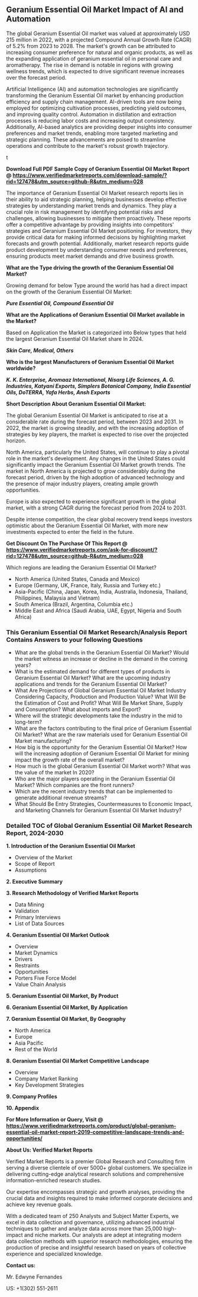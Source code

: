 <h2>Geranium Essential Oil Market Impact of AI and Automation</h2><p>The global Geranium Essential Oil market was valued at approximately USD 215 million in 2022, with a projected Compound Annual Growth Rate (CAGR) of 5.2% from 2023 to 2028. The market's growth can be attributed to increasing consumer preference for natural and organic products, as well as the expanding application of geranium essential oil in personal care and aromatherapy. The rise in demand is notable in regions with growing wellness trends, which is expected to drive significant revenue increases over the forecast period.</p><p>Artificial Intelligence (AI) and automation technologies are significantly transforming the Geranium Essential Oil market by enhancing production efficiency and supply chain management. AI-driven tools are now being employed for optimizing cultivation processes, predicting yield outcomes, and improving quality control. Automation in distillation and extraction processes is reducing labor costs and increasing output consistency. Additionally, AI-based analytics are providing deeper insights into consumer preferences and market trends, enabling more targeted marketing and strategic planning. These advancements are poised to streamline operations and contribute to the market's robust growth trajectory.</p>t</p><p id="" class=""><strong>Download Full PDF Sample Copy of Geranium Essential Oil Market Report @ <a href="https://www.verifiedmarketreports.com/download-sample/?rid=127478&utm_source=github-R&utm_medium=028" target="_blank">https://www.verifiedmarketreports.com/download-sample/?rid=127478&utm_source=github-R&utm_medium=028</a></strong></p><p>The importance of&nbsp;Geranium Essential Oil Market research reports lies in their ability to aid strategic planning, helping businesses develop effective strategies by understanding market trends and dynamics. They play a crucial role in risk management by identifying potential risks and challenges, allowing businesses to mitigate them proactively. These reports offer a competitive advantage by providing insights into competitors' strategies and Geranium Essential Oil Market positioning. For investors, they provide critical data for making informed decisions by highlighting market forecasts and growth potential. Additionally, market research reports guide product development by understanding consumer needs and preferences, ensuring products meet market demands and drive business growth.</p><p><strong>What are the&nbsp;Type driving the growth of the Geranium Essential Oil Market?</strong></p><p id="" class="">Growing demand for below Type around the world has had a direct impact on the growth of the Geranium Essential Oil Market:</p><em><strong>Pure Essential Oil, Compound Essential Oil</strong></em></p><strong>What are the&nbsp;Applications&nbsp;of Geranium Essential Oil Market available in the Market?</strong></p><p id="" class="">Based on Application the Market is categorized into Below types that held the largest Geranium Essential Oil Market share In 2024.</p><em><strong>Skin Care, Medical, Others</strong></em></p><strong>Who is the largest Manufacturers of Geranium Essential Oil Market worldwide?</strong></p><p><em><strong>K. K. Enterprise, Aromaaz International, Nisarg Life Sciences, A. G. Industries, Katyani Exports, Simplers Botanical Company, India Essential Oils, DoTERRA, Yafa Herbs, Ansh Exports</strong></em></p><p id="" class=""><strong>Short Description About Geranium Essential Oil Market:</strong></p><p>The global Geranium Essential Oil Market is anticipated to rise at a considerable rate during the forecast period, between 2023 and 2031. In 2022, the market is growing steadily, and with the increasing adoption of strategies by key players, the market is expected to rise over the projected horizon.</p><p>North America, particularly the United States, will continue to play a pivotal role in the market's development. Any changes in the United States could significantly impact the Geranium Essential Oil Market growth trends. The market in North America is projected to grow considerably during the forecast period, driven by the high adoption of advanced technology and the presence of major industry players, creating ample growth opportunities.</p><p>Europe is also expected to experience significant growth in the global market, with a strong CAGR during the forecast period from 2024 to 2031.</p><p>Despite intense competition, the clear global recovery trend keeps investors optimistic about the Geranium Essential Oil Market, with more new investments expected to enter the field in the future.</p><p id="" class=""><strong>Get Discount On The Purchase Of This Report @ <a href="https://www.verifiedmarketreports.com/ask-for-discount/?rid=127478&utm_source=github-R&utm_medium=028" target="_blank">https://www.verifiedmarketreports.com/ask-for-discount/?rid=127478&utm_source=github-R&utm_medium=028</a></strong></p>Which regions are leading the Geranium Essential Oil Market?</p><ul><li>North America (United States, Canada and Mexico)</li><li>Europe (Germany, UK, France, Italy, Russia and Turkey etc.)</li><li>Asia-Pacific (China, Japan, Korea, India, Australia, Indonesia, Thailand, Philippines, Malaysia and Vietnam)</li><li>South America (Brazil, Argentina, Columbia etc.)</li><li>Middle East and Africa (Saudi Arabia, UAE, Egypt, Nigeria and South Africa)</li></ul><h3 id="" class="">This Geranium Essential Oil Market Research/Analysis Report Contains Answers to your following Questions</h3><ul><li>What are the global trends in the Geranium Essential Oil Market? Would the market witness an increase or decline in the demand in the coming years?</li><li>What is the estimated demand for different types of products in Geranium Essential Oil Market? What are the upcoming industry applications and trends for the Geranium Essential Oil Market?</li><li>What Are Projections of Global Geranium Essential Oil Market Industry Considering Capacity, Production and Production Value? What Will Be the Estimation of Cost and Profit? What Will Be Market Share, Supply and Consumption? What about imports and Export?</li><li>Where will the strategic developments take the industry in the mid to long-term?</li><li>What are the factors contributing to the final price of Geranium Essential Oil Market? What are the raw materials used for Geranium Essential Oil Market manufacturing?</li><li>How big is the opportunity for the Geranium Essential Oil Market? How will the increasing adoption of Geranium Essential Oil Market for mining impact the growth rate of the overall market?</li><li>How much is the global Geranium Essential Oil Market worth? What was the value of the market In 2020?</li><li>Who are the major players operating in the Geranium Essential Oil Market? Which companies are the front runners?</li><li>Which are the recent industry trends that can be implemented to generate additional revenue streams?</li><li>What Should Be Entry Strategies, Countermeasures to Economic Impact, and Marketing Channels for Geranium Essential Oil Market Industry?</li></ul><h3 id="" class="">Detailed TOC of Global Geranium Essential Oil Market Research Report, 2024-2030</h3><p id="" class=""><strong>1. Introduction of the Geranium Essential Oil Market</strong></p><ul><li>Overview of the Market</li><li>Scope of Report</li><li>Assumptions</li></ul><p id="" class=""><strong>2. Executive Summary</strong></p><p id="" class=""><strong>3. Research Methodology of Verified Market Reports</strong></p><ul><li>Data Mining</li><li>Validation</li><li>Primary Interviews</li><li>List of Data Sources</li></ul><p id="" class=""><strong>4. Geranium Essential Oil Market Outlook</strong></p><ul><li>Overview</li><li>Market Dynamics</li><li>Drivers</li><li>Restraints</li><li>Opportunities</li><li>Porters Five Force Model</li><li>Value Chain Analysis</li></ul><p id="" class=""><strong>5. Geranium Essential Oil Market, By Product</strong></p><p id="" class=""><strong>6. Geranium Essential Oil Market, By Application</strong></p><p id="" class=""><strong>7. Geranium Essential Oil Market, By Geography</strong></p><ul><li>North America</li><li>Europe</li><li>Asia Pacific</li><li>Rest of the World</li></ul><p id="" class=""><strong>8. Geranium Essential Oil Market Competitive Landscape</strong></p><ul><li>Overview</li><li>Company Market Ranking</li><li>Key Development Strategies</li></ul><p id="" class=""><strong>9. Company Profiles</strong></p><p id="" class=""><strong>10. Appendix</strong></p><p id="" class=""><strong>For More Information or Query, Visit @ <a href="https://www.verifiedmarketreports.com/product/global-geranium-essential-oil-market-report-2019-competitive-landscape-trends-and-opportunities/" target="_blank">https://www.verifiedmarketreports.com/product/global-geranium-essential-oil-market-report-2019-competitive-landscape-trends-and-opportunities/</a></strong></p><p id="" class=""><strong>About Us: Verified Market Reports</strong></p><p id="" class="">Verified Market Reports is a premier Global Research and Consulting firm serving a diverse clientele of over 5000+ global customers. We specialize in delivering cutting-edge analytical research solutions and comprehensive information-enriched research studies.</p><p id="" class="">Our expertise encompasses strategic and growth analyses, providing the crucial data and insights required to make informed corporate decisions and achieve key revenue goals.</p><p id="" class="">With a dedicated team of 250 Analysts and Subject Matter Experts, we excel in data collection and governance, utilizing advanced industrial techniques to gather and analyze data across more than 25,000 high-impact and niche markets. Our analysts are adept at integrating modern data collection methods with superior research methodologies, ensuring the production of precise and insightful research based on years of collective experience and specialized knowledge.</p><p id="" class=""><strong>Contact us:</strong></p><p id="" class="">Mr. Edwyne Fernandes</p><p id="" class="">US: +1(302) 551-2611</p>